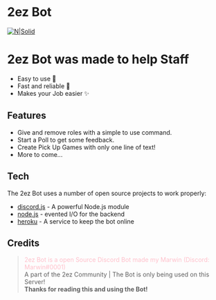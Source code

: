 # 2ez Bot

[![N|Solid](https://cdn.discordapp.com/icons/272733246792531968/a_d9533ac1614cf7f1c583485cbad9421a.png)](https://discord.gg/2ezcommunity)

# 2ez Bot was made to help Staff

- Easy to use 🌌
- Fast and reliable 🎇
- Makes your Job easier ✨

## Features

- Give and remove roles with a simple to use command.
- Start a Poll to get some feedback.
- Create Pick Up Games with only one line of text!
- More to come...

## Tech

The 2ez Bot uses a number of open source projects to work properly:

- [discord.js] - A powerful Node.js module
- [node.js] - evented I/O for the backend
- [heroku] - A service to keep the bot online


## Credits

> <span style="color:pink">2ez Bot is a open Source Discord Bot made my Marwin (Discord: Marwin#0001)</span> <br>
> A part of the 2ez Community | The Bot is only being used on this Server! <br>
> **Thanks for reading this and using the Bot!**





[//]: # (These are reference links used in the body of this note and get stripped out when the markdown processor does its job. There is no need to format nicely because it shouldn't be seen. Thanks SO - http://stackoverflow.com/questions/4823468/store-comments-in-markdown-syntax)
   [discord.js]: <https://discord.js.org/#/>
   [heroku]: <https://www.heroku.com/home>
   [Ace Editor]: <http://ace.ajax.org>
   [node.js]: <http://nodejs.org>
